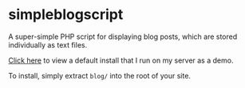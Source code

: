 # simpleblogscript
A super-simple PHP script for displaying blog posts, which are stored individually as text files.

[Click here](https://files.haywalk.ca/blogscript) to view a default install that I run on my server as a demo.

To install, simply extract `blog/` into the root of your site.
